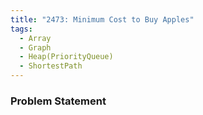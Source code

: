 ```yaml
---
title: "2473: Minimum Cost to Buy Apples"
tags:
  - Array
  - Graph
  - Heap(PriorityQueue)
  - ShortestPath
---
```

### Problem Statement

